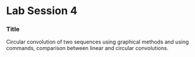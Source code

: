 # Lab Session 4

### Title
Circular convolution of two sequences using graphical methods and using commands, comparison between linear and circular convolutions.
